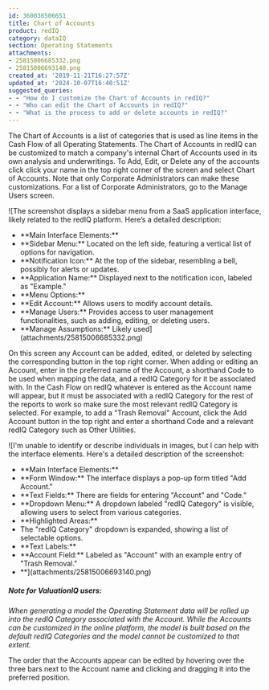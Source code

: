 ```yaml
---
id: 360036506651
title: Chart of Accounts
product: redIQ
category: dataIQ
section: Operating Statements
attachments:
- 25815006685332.png
- 25815006693140.png
created_at: '2019-11-21T16:27:57Z'
updated_at: '2024-10-07T16:40:51Z'
suggested_queries:
- - "How do I customize the Chart of Accounts in redIQ?"
- - "Who can edit the Chart of Accounts in redIQ?"
- - "What is the process to add or delete accounts in redIQ?"
---
```

The Chart of Accounts is a list of categories that is used as line items in the Cash Flow of all Operating Statements. The Chart of Accounts in redIQ can be customized to match a company's internal Chart of Accounts used in its own analysis and underwritings. To Add, Edit, or Delete any of the accounts click click your name in the top right corner of the screen and select Chart of Accounts. Note that only Corporate Administrators can make these customizations. For a list of Corporate Administrators, go to the Manage Users screen.

![The screenshot displays a sidebar menu from a SaaS application interface, likely related to the redIQ platform. Here’s a detailed description:
- \*\*Main Interface Elements:\*\*
- \*\*Sidebar Menu:\*\* Located on the left side, featuring a vertical list of options for navigation.
- \*\*Notification Icon:\*\* At the top of the sidebar, resembling a bell, possibly for alerts or updates.
- \*\*Application Name:\*\* Displayed next to the notification icon, labeled as "Example."
- \*\*Menu Options:\*\*
- \*\*Edit Account:\*\* Allows users to modify account details.
- \*\*Manage Users:\*\* Provides access to user management functionalities, such as adding, editing, or deleting users.
- \*\*Manage Assumptions:\*\* Likely used](attachments/25815006685332.png)

On this screen any Account can be added, edited, or deleted by selecting the corresponding button in the top right corner. When adding or editing an Account, enter in the preferred name of the Account, a shorthand Code to be used when mapping the data, and a redIQ Category for it be associated with. In the Cash Flow on redIQ whatever is entered as the Account name will appear, but it must be associated with a redIQ Category for the rest of the reports to work so make sure the most relevant redIQ Category is selected. For example, to add a "Trash Removal" Account, click the Add Account button in the top right and enter a shorthand Code and a relevant redIQ Category such as Other Utilities.

![I'm unable to identify or describe individuals in images, but I can help with the interface elements. Here's a detailed description of the screenshot:
- \*\*Main Interface Elements:\*\*
- \*\*Form Window:\*\* The interface displays a pop-up form titled "Add Account."
- \*\*Text Fields:\*\* There are fields for entering "Account" and "Code."
- \*\*Dropdown Menu:\*\* A dropdown labeled "redIQ Category" is visible, allowing users to select from various categories.
- \*\*Highlighted Areas:\*\*
- The "redIQ Category" dropdown is expanded, showing a list of selectable options.
- \*\*Text Labels:\*\*
- \*\*Account Field:\*\* Labeled as "Account" with an example entry of "Trash Removal."
- \*\*](attachments/25815006693140.png)

##### Note for ValuationIQ users:

*When generating a model the Operating Statement data will be rolled up into the redIQ Category associated with the Account. While the Accounts can be customized in the online platform, the model is built based on the default redIQ Categories and the model cannot be customized to that extent.*

The order that the Accounts appear can be edited by hovering over the three bars next to the Account name and clicking and dragging it into the preferred position.